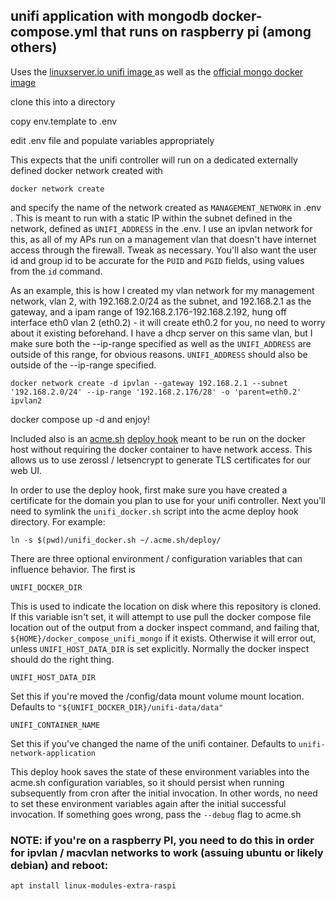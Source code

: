 ## unifi application with mongodb docker-compose.yml that runs on raspberry pi (among others)

Uses the [linuxserver.io unifi image ](https://docs.linuxserver.io/images/docker-unifi-network-application/) as well as the [official mongo docker image](https://hub.docker.com/_/mongo)

clone this into a directory

copy env.template to .env

edit .env file and populate variables appropriately

This expects that the unifi controller will run on a dedicated externally defined docker network created with

    docker network create

and specify the name of the network created as `MANAGEMENT_NETWORK` in .env .  This is meant to run with a static IP within the subnet defined in the network, defined as `UNIFI_ADDRESS` in the .env.  I use an ipvlan network for this, as all of my APs run on a management vlan that doesn't have internet access through the firewall.  Tweak as necessary.  You'll also want the user id and group id to be accurate for the `PUID` and `PGID` fields, using values from the `id` command.


As an example, this is how I created my vlan network for my management network, vlan 2, with 192.168.2.0/24 as the subnet, and 192.168.2.1 as the gateway, and a ipam range of 192.168.2.176-192.168.2.192, hung off interface eth0 vlan 2 (eth0.2) - it will create eth0.2 for you, no need to worry about it existing beforehand.  I have a dhcp server on this same vlan, but I make sure both the --ip-range specified as well as the `UNIFI_ADDRESS` are outside of this range, for obvious reasons.  `UNIFI_ADDRESS` should also be outside of the --ip-range specified.

    docker network create -d ipvlan --gateway 192.168.2.1 --subnet '192.168.2.0/24' --ip-range '192.168.2.176/28' -o 'parent=eth0.2' ipvlan2


docker compose up -d and enjoy!


Included also is an [acme.sh](https://github.com/acmesh-official/acme.sh) [deploy hook](unifi_docker.sh) meant to be run on the docker host without requiring the docker container to have network access.  This allows us to use zerossl / letsencrypt to generate TLS certificates for our web UI.

In order to use the deploy hook, first make sure you have created a certificate for the domain you plan to use for your unifi controller.  Next you'll need to symlink the `unifi_docker.sh` script into the acme deploy hook directory.  For example:

    ln -s $(pwd)/unifi_docker.sh ~/.acme.sh/deploy/

There are three optional environment / configuration variables that can influence behavior.  The first is 

    UNIFI_DOCKER_DIR

This is used to indicate the location on disk where this repository is cloned.  If this variable isn't set, it will attempt to use pull the docker compose file location out of the output from a docker inspect command, and failing that,  `${HOME}/docker_compose_unifi_mongo` if it exists.  Otherwise it will error out, unless `UNIFI_HOST_DATA_DIR` is set explicitly.  Normally the docker inspect should do the right thing.

    UNIFI_HOST_DATA_DIR
Set this if you're moved the /config/data mount volume mount location.  Defaults to `"${UNIFI_DOCKER_DIR}/unifi-data/data"`

    UNIFI_CONTAINER_NAME
Set this if you've changed the name of the unifi container.  Defaults to `unifi-network-application`

This deploy hook saves the state of these environment variables into the acme.sh configuration variables, so it should persist when running subsequently from cron after the initial invocation.
In other words, no need to set these environment variables again after the initial successful invocation.  If something goes wrong, pass the `--debug` flag to
acme.sh

### NOTE: if you're on a raspberry PI, you need to do this in order for ipvlan / macvlan networks to work (assuing ubuntu or likely debian) and reboot:

    apt install linux-modules-extra-raspi
